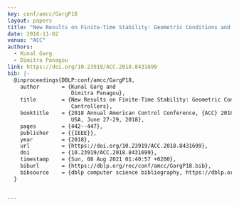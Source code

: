 ```yaml
---
key: conf/amcc/GargP18
layout: papers
title: "New Results on Finite-Time Stability: Geometric Conditions and Finite-Time Controllers."
date: 2018-11-02
venue: "ACC"
authors:
  - Kunal Garg
  - Dimitra Panagou
link: https://doi.org/10.23919/ACC.2018.8431699
bib: |-
  @inproceedings{DBLP:conf/amcc/GargP18,
    author       = {Kunal Garg and
                    Dimitra Panagou},
    title        = {New Results on Finite-Time Stability: Geometric Conditions and Finite-Time
                    Controllers},
    booktitle    = {2018 Annual American Control Conference, {ACC} 2018, Milwaukee, WI,
                    USA, June 27-29, 2018},
    pages        = {442--447},
    publisher    = {{IEEE}},
    year         = {2018},
    url          = {https://doi.org/10.23919/ACC.2018.8431699},
    doi          = {10.23919/ACC.2018.8431699},
    timestamp    = {Sun, 08 Aug 2021 01:40:57 +0200},
    biburl       = {https://dblp.org/rec/conf/amcc/GargP18.bib},
    bibsource    = {dblp computer science bibliography, https://dblp.org}
  }


---
```

